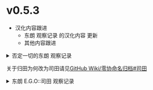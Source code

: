 # v0.5.3
- 汉化内容跟进
  - 东朗 观察记录 的汉化内容 更新
  - 其他内容跟进
<details><summary>否定一切的东朗 观察记录</summary>
东朗喜爱动物。

在故乡，他也照看着受伤的动物。那头小牛……小黄亦是如此。

平日拜访东朗家时，总能看见他在照顾小黄，随后起身迎接我。让人不禁怀疑他是否是放弃了房间，移居到了畜厩里。

小黄自出生起便身体虚弱。正因如此，它甚至被生母抛弃。

某位友人询问他，为何这样照顾小黄……他只用一句“不是很可爱嘛”轻松带过。

即使来到T公司，他也一如既往。若是在路上遇见将要饿死的动物，他会欣然将其捡回饲养。

或许他是想起了安置在故乡的小黄。我虽没有直接说出，但想法却是如此。

但，从九人会的技术被定义上有形的价值后，他便渐渐开始变化。

灵之哥的玻璃窗被位高权重之人与大众所关注，我拿出了镜子……东朗的技术并没有被认定具有那样的价值。东朗该是一直为此而感到痛心吧。

T公司越是前来贪图我们的技术，东朗的技术越是被作为障眼的牺牲品，投入概念焚化炉……

东朗的心在那时好似也在被火焰深深灼烧。

九人会解散，再度重逢后的东朗进入了人人羡慕的职场，成为了研究他日思慕想的拯救生命的技术的研究员。

但是……

在他眼中，已经映照不出曾经年少时纯粹地守望着生命的模样。

当他回想起了那头小黄牛，那曾被技术落后的不甘埋没的小黄时……

……他是否迷失了前进的方向？
</details>

关于归田为何改为司田请见[GitHub Wiki/零协命名归档#司田](https://github.com/LocalizeLimbusCompany/LocalizeLimbusCompany/wiki/零协命名归档#司田)

<details><summary>东朗 E.G.O::司田 观察记录</summary>
后无头绪的道路豁然开朗。

那个用他惯常的微笑掩盖颤抖的目光的东朗已经不知所踪。

我现在看到的是一个为了获取他的荣耀和权力而径直地大步向前的人……

他应该为此而思考了很久很久。

在照料众生、于心灵中孕育丰硕果实的人生，和逃离九人会的阴影、如暴食般地渴求技术得到认可的人生之间，东朗似乎选择了后者。

这样做的话，他一定是直面了心中的那头令他每每感到沉重不堪的小黄牛……并亲手杀死了它。

自从他抛弃了自己的家乡和那头小牛以来，他就一直显得十分饥肠辘辘。

饥渴地想得到认可，无休止地权衡他所抛弃的事物和他现在所拥有的事物，以及他自身那轻如鸿毛的份额。

东朗……已经找到了一种引领自己继续前进的方法，从而穿过那青黄不接的季节、结束这段饥荒、将仅剩的几粒米掠夺一空以供他咀嚼。

而现在，他似乎想把杀死我当作他行动的第一步。

为了除去最接近他眼前的属于过去的阴影。

东朗一步一步的向我走了过来……

每当他的脚触及地面的时候，陷入瘟病的万物被献祭的景象就在我眼前回荡。
</details>